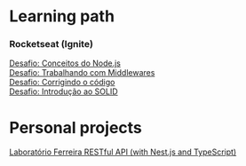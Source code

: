 # Learning path

### Rocketseat (Ignite)

[Desafio: Conceitos do Node.js](https://github.com/danilloism/desafio01-ignite-nodejs)<br>
[Desafio: Trabalhando com Middlewares](https://github.com/danilloism/desafio02-ignite-nodejs)<br>
[Desafio: Corrigindo o código](https://github.com/danilloism/desafio03-ignite-nodejs)<br>
[Desafio: Introdução ao SOLID](https://github.com/danilloism/desafio04-ignite-nodejs)<br>


# Personal projects

[Laboratório Ferreira RESTful API (with Nest.js and TypeScript)](https://github.com/danilloism/laboratorio_ferreira_api)
